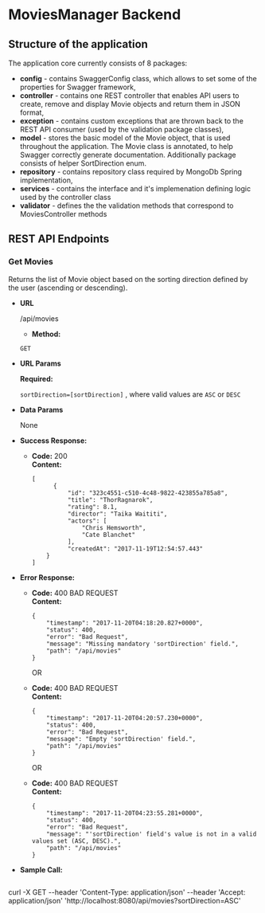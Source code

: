 # MoviesManager Backend

## Structure of the application

The application core currently consists of 8 packages:

* **config** - contains SwaggerConfig class, which allows to set some of the properties for Swagger framework,
* **controller** - contains one REST controller that enables API users to create, remove and display Movie objects and return them in JSON format,
* **exception** - contains custom exceptions that are thrown back to the REST API consumer (used by the validation package classes),
* **model** - stores the basic model of the Movie object, that is used throughout the application. 
The Movie class is annotated, to help Swagger correctly generate documentation. Additionally package consists of helper SortDirection enum.
* **repository** - contains repository class required by MongoDb Spring implementation,
* **services** - contains the interface and it's implemenation defining logic used by the controller class
* **validator** - defines the the validation methods that correspond to MoviesController methods

## REST API Endpoints

### Get Movies
Returns the list of Movie object based on the sorting direction defined by the user (ascending or descending).
* **URL**

  /api/movies
  
  * **Method:**

  `GET`
  
*  **URL Params**

   **Required:**
 
   `sortDirection=[sortDirection]` , where valid values are `ASC` or `DESC`

* **Data Params**

  None

* **Success Response:**

  * **Code:** 200 <br />
    **Content:**  
    
    ```
    [  
          {  
              "id": "323c4551-c510-4c48-9822-423855a785a8",    
              "title": "ThorRagnarok",  
              "rating": 8.1,  
              "director": "Taika Waititi",  
              "actors": [  
                  "Chris Hemsworth",  
                  "Cate Blanchet"  
              ],  
              "createdAt": "2017-11-19T12:54:57.443"  
        }  
    ]  
    ```
 
* **Error Response:**

  * **Code:** 400 BAD REQUEST <br />
    **Content:** 
    ```
    {
        "timestamp": "2017-11-20T04:18:20.827+0000",
        "status": 400,
        "error": "Bad Request",
        "message": "Missing mandatory 'sortDirection' field.",
        "path": "/api/movies"
    }
    ```

    OR

  * **Code:** 400 BAD REQUEST <br />
    **Content:**
    ```
    {
        "timestamp": "2017-11-20T04:20:57.230+0000",
        "status": 400,
        "error": "Bad Request",
        "message": "Empty 'sortDirection' field.",
        "path": "/api/movies"
    }
    ```

    OR

  * **Code:** 400 BAD REQUEST <br />
    **Content:**
    ```
    {
        "timestamp": "2017-11-20T04:23:55.281+0000",
        "status": 400,
        "error": "Bad Request",
        "message": "'sortDirection' field's value is not in a valid values set (ASC, DESC).",
        "path": "/api/movies"
    }
    ```

* **Sample Call:**

  ```
 curl -X GET --header 'Content-Type: application/json' --header 'Accept: application/json' 'http://localhost:8080/api/movies?sortDirection=ASC'
  ```
